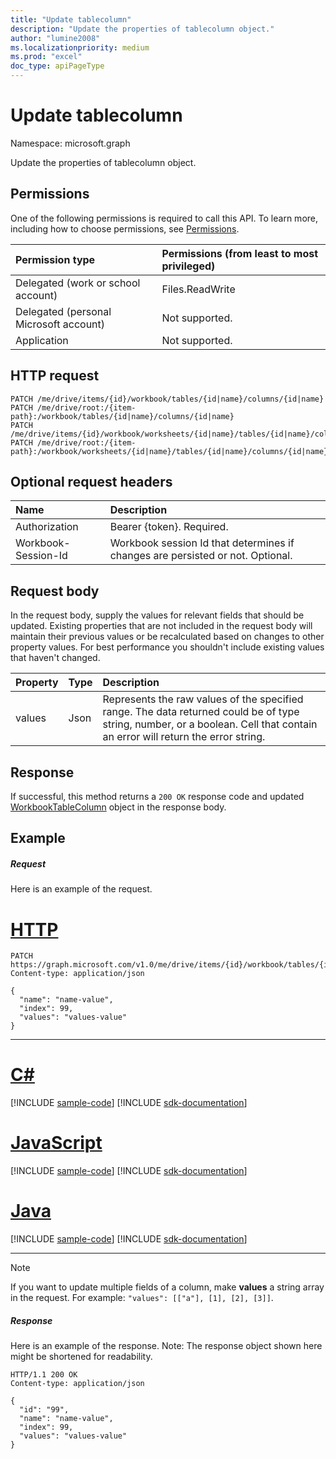 ```yaml
---
title: "Update tablecolumn"
description: "Update the properties of tablecolumn object."
author: "lumine2008"
ms.localizationpriority: medium
ms.prod: "excel"
doc_type: apiPageType
---
```


# Update tablecolumn

Namespace: microsoft.graph

Update the properties of tablecolumn object.
## Permissions
One of the following permissions is required to call this API. To learn more, including how to choose permissions, see [Permissions](/graph/permissions-reference).

|Permission type      | Permissions (from least to most privileged)              |
|:--------------------|:---------------------------------------------------------|
|Delegated (work or school account) | Files.ReadWrite    |
|Delegated (personal Microsoft account) | Not supported.    |
|Application | Not supported. |

## HTTP request
<!-- { "blockType": "ignored" } -->
```http
PATCH /me/drive/items/{id}/workbook/tables/{id|name}/columns/{id|name}
PATCH /me/drive/root:/{item-path}:/workbook/tables/{id|name}/columns/{id|name}
PATCH /me/drive/items/{id}/workbook/worksheets/{id|name}/tables/{id|name}/columns/{id|name}
PATCH /me/drive/root:/{item-path}:/workbook/worksheets/{id|name}/tables/{id|name}/columns/{id|name}
```
## Optional request headers
| Name       | Description|
|:-----------|:-----------|
| Authorization  | Bearer {token}. Required. |
| Workbook-Session-Id  | Workbook session Id that determines if changes are persisted or not. Optional.|

## Request body
In the request body, supply the values for relevant fields that should be updated. Existing properties that are not included in the request body will maintain their previous values or be recalculated based on changes to other property values. For best performance you shouldn't include existing values that haven't changed.

| Property	   | Type	|Description|
|:---------------|:--------|:----------|
|values|Json|Represents the raw values of the specified range. The data returned could be of type string, number, or a boolean. Cell that contain an error will return the error string.|

## Response

If successful, this method returns a `200 OK` response code and updated [WorkbookTableColumn](../resources/workbooktablecolumn.md) object in the response body.
## Example
##### Request
Here is an example of the request.

# [HTTP](#tab/http)
<!-- {
  "blockType": "request",
  "name": "update_tablecolumn"
}-->
```http
PATCH https://graph.microsoft.com/v1.0/me/drive/items/{id}/workbook/tables/{id|name}/columns/{id|name}
Content-type: application/json

{
  "name": "name-value",
  "index": 99,
  "values": "values-value"
}
```
---
# [C#](#tab/csharp)
[!INCLUDE [sample-code](../includes/snippets/csharp/update-tablecolumn-csharp-snippets.md)]
[!INCLUDE [sdk-documentation](../includes/snippets/snippets-sdk-documentation-link.md)]

# [JavaScript](#tab/javascript)
[!INCLUDE [sample-code](../includes/snippets/javascript/update-tablecolumn-javascript-snippets.md)]
[!INCLUDE [sdk-documentation](../includes/snippets/snippets-sdk-documentation-link.md)]

# [Java](#tab/java)
[!INCLUDE [sample-code](../includes/snippets/java/update-tablecolumn-java-snippets.md)]
[!INCLUDE [sdk-documentation](../includes/snippets/snippets-sdk-documentation-link.md)]

---

> [!NOTE]
> If you want to update multiple fields of a column, make **values** a string array in the request. For example: `"values": [["a"], [1], [2], [3]]`.

##### Response
Here is an example of the response. Note: The response object shown here might be shortened for readability.
<!-- {
  "blockType": "response",
  "truncated": true,
  "@odata.type": "microsoft.graph.workbookTableColumn"
} -->
```http
HTTP/1.1 200 OK
Content-type: application/json

{
  "id": "99",
  "name": "name-value",
  "index": 99,
  "values": "values-value"
}
```

<!-- uuid: 8fcb5dbc-d5aa-4681-8e31-b001d5168d79
2015-10-25 14:57:30 UTC -->
<!-- {
  "type": "#page.annotation",
  "description": "Update tablecolumn",
  "keywords": "",
  "section": "documentation",
  "tocPath": "",
  "suppressions": [
  ]
}-->

